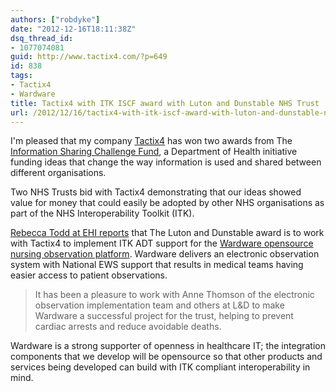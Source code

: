 ```yaml
---
authors: ["robdyke"]
date: "2012-12-16T18:11:38Z"
dsq_thread_id:
- 1077074081
guid: http://www.tactix4.com/?p=649
id: 838
tags:
- Tactix4
- Wardware
title: Tactix4 with ITK ISCF award with Luton and Dunstable NHS Trust
url: /2012/12/16/tactix4-with-itk-iscf-award-with-luton-and-dunstable-nhs-trust/
---
```

I'm pleased that my company [Tactix4](http://www.tactix4.com/) has won two awards from The [Information Sharing Challenge Fund](http://www.dh.gov.uk/health/2012/12/sharing-challenge-funding/), a Department of Health initiative funding ideas that change the way information is used and shared between different organisations.

Two NHS Trusts bid with Tactix4 demonstrating that our ideas showed value for money that could easily be adopted by other NHS organisations as part of the NHS Interoperability Toolkit (ITK).

<!--more-->

[Rebecca Todd at EHI reports](http://www.ehi.co.uk/news/EHI/8262/itk-fund-winners-announced) that The Luton and Dunstable award is to work with Tactix4 to implement ITK ADT support for the [Wardware opensource nursing observation platform](http://wardware.co.uk/). Wardware delivers an electronic observation system with National EWS support that results in medical teams having easier access to patient observations.

<!-- {{< figure caption="logo_1_morepinkblue" alt="" src="/pubfiles/2012/02/logo_1_morepinkblue-300x75.png" width="300" height="75" >}} -->

> It has been a pleasure to work with Anne Thomson of the electronic observation implementation team and others at L&D to make Wardware a successful project for the trust, helping to prevent cardiac arrests and reduce avoidable deaths.

Wardware is a strong supporter of openness in healthcare IT; the integration components that we develop will be opensource so that other products and services being developed can build with ITK compliant interoperability in mind.